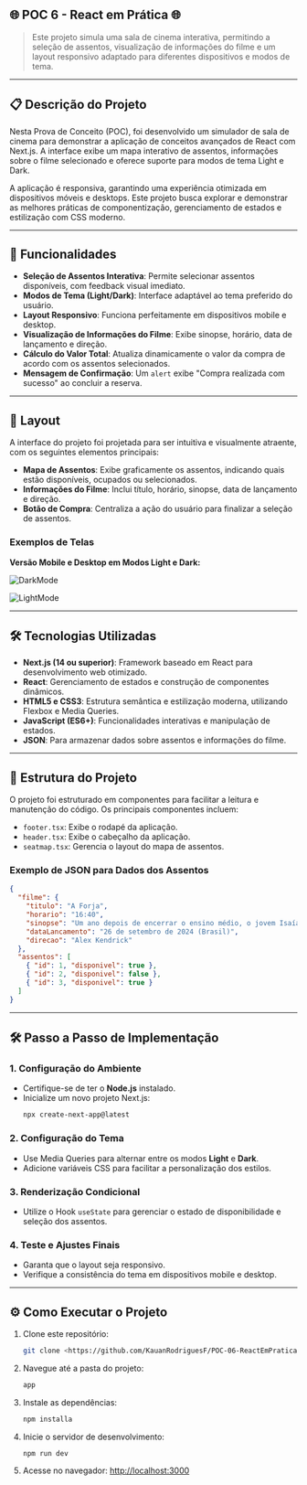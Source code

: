 ## 🌐 POC 6 - React em Prática 🌐

> Este projeto simula uma sala de cinema interativa, permitindo a seleção de assentos, visualização de informações do filme e um layout responsivo adaptado para diferentes dispositivos e modos de tema.

---

## 📋 Descrição do Projeto

Nesta Prova de Conceito (POC), foi desenvolvido um simulador de sala de cinema para demonstrar a aplicação de conceitos avançados de React com Next.js. A interface exibe um mapa interativo de assentos, informações sobre o filme selecionado e oferece suporte para modos de tema Light e Dark.

A aplicação é responsiva, garantindo uma experiência otimizada em dispositivos móveis e desktops. Este projeto busca explorar e demonstrar as melhores práticas de componentização, gerenciamento de estados e estilização com CSS moderno.

---

## 🚀 Funcionalidades

- **Seleção de Assentos Interativa**: Permite selecionar assentos disponíveis, com feedback visual imediato.
- **Modos de Tema (Light/Dark)**: Interface adaptável ao tema preferido do usuário.
- **Layout Responsivo**: Funciona perfeitamente em dispositivos mobile e desktop.
- **Visualização de Informações do Filme**: Exibe sinopse, horário, data de lançamento e direção.
- **Cálculo do Valor Total**: Atualiza dinamicamente o valor da compra de acordo com os assentos selecionados.
- **Mensagem de Confirmação**: Um `alert` exibe "Compra realizada com sucesso" ao concluir a reserva.

---

## 🎨 Layout

A interface do projeto foi projetada para ser intuitiva e visualmente atraente, com os seguintes elementos principais:

- **Mapa de Assentos**: Exibe graficamente os assentos, indicando quais estão disponíveis, ocupados ou selecionados.
- **Informações do Filme**: Inclui título, horário, sinopse, data de lançamento e direção.
- **Botão de Compra**: Centraliza a ação do usuário para finalizar a seleção de assentos.

### Exemplos de Telas

**Versão Mobile e Desktop em Modos Light e Dark:**

![DarkMode](https://github.com/user-attachments/assets/ba81e78f-b9f2-48d0-97c7-1b45601e5853)

![LightMode](https://github.com/user-attachments/assets/4aa27c3f-2d46-4e05-b0bf-8b70beef0cd3)




---

## 🛠️ Tecnologias Utilizadas

- **Next.js (14 ou superior)**: Framework baseado em React para desenvolvimento web otimizado.
- **React**: Gerenciamento de estados e construção de componentes dinâmicos.
- **HTML5 e CSS3**: Estrutura semântica e estilização moderna, utilizando Flexbox e Media Queries.
- **JavaScript (ES6+)**: Funcionalidades interativas e manipulação de estados.
- **JSON**: Para armazenar dados sobre assentos e informações do filme.

---

## 📄 Estrutura do Projeto

O projeto foi estruturado em componentes para facilitar a leitura e manutenção do código. Os principais componentes incluem:

- `footer.tsx`: Exibe o rodapé da aplicação.
- `header.tsx`: Exibe o cabeçalho da aplicação.
- `seatmap.tsx`: Gerencia o layout do mapa de assentos.

### Exemplo de JSON para Dados dos Assentos

```json
{
  "filme": {
    "titulo": "A Forja",
    "horario": "16:40",
    "sinopse": "Um ano depois de encerrar o ensino médio, o jovem Isaías Wright tenta...",
    "dataLancamento": "26 de setembro de 2024 (Brasil)",
    "direcao": "Alex Kendrick"
  },
  "assentos": [
    { "id": 1, "disponivel": true },
    { "id": 2, "disponivel": false },
    { "id": 3, "disponivel": true }
  ]
}
```

---

## 🛠️ Passo a Passo de Implementação

### 1. Configuração do Ambiente

- Certifique-se de ter o **Node.js** instalado.
- Inicialize um novo projeto Next.js:
  ```bash
  npx create-next-app@latest
  ```

### 2. Configuração do Tema

- Use Media Queries para alternar entre os modos **Light** e **Dark**.
- Adicione variáveis CSS para facilitar a personalização dos estilos.

### 3. Renderização Condicional

- Utilize o Hook `useState` para gerenciar o estado de disponibilidade e seleção dos assentos.

### 4. Teste e Ajustes Finais

- Garanta que o layout seja responsivo.
- Verifique a consistência do tema em dispositivos mobile e desktop.

---

## ⚙️ Como Executar o Projeto

1. Clone este repositório:
   ```bash
   git clone <https://github.com/KauanRodriguesF/POC-06-ReactEmPratica/tree/main>
   ```
2. Navegue até a pasta do projeto:
   ```bash
   app
   ```
3. Instale as dependências:
   ```bash
   npm installa
   ```
4. Inicie o servidor de desenvolvimento:
   ```bash
   npm run dev
   ```
5. Acesse no navegador: [http://localhost:3000](http://localhost:3000)


